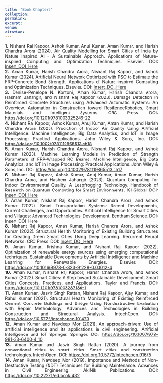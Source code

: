 ```yaml
---
title: "Book Chapters"
collection: 
permalink: 
excerpt: 
venue: 
citation: 
---
```

<div style="text-align: justify;">
    <strong>1.</strong> Nishant Raj Kapoor, Ashok Kumar, Anuj Kumar, Aman Kumar, and Harish Chandra Arora (2024). Air Quality Modelling for Smart Cities of India by Nature Inspired AI – A Sustainable Approach. Applications of Nature-inspired Computing and Optimization Techniques. Elsevier. DOI: <a href="Insert_DOI_Here">Insert_DOI_Here</a>
</div>

<div style="text-align: justify;">
    <strong>2.</strong> Aman Kumar, Harish Chandra Arora, Nishant Raj Kapoor, and Ashok Kumar (2024). Artificial Neural Network Optimized with PSO to Estimate the FRP-Concrete Bond Strength. Applications of Nature-inspired Computing and Optimization Techniques. Elsevier. DOI: <a href="Insert_DOI_Here">Insert_DOI_Here</a>
</div>

<div style="text-align: justify;">
    <strong>3.</strong> Denise-Penelope N. Kontoni, Aman Kumar, Harish Chandra Arora, Hashem Jahangir, and Nishant Raj Kapoor (2023). Damage Detection in Reinforced Concrete Structures using Advanced Automatic Systems: An Overview. Automation in Construction toward ResilienceRobotics, Smart Materials and Intelligent Systems. CRC Press. DOI: <a href="https://doi.org/10.1201/9781003325246-22">https://doi.org/10.1201/9781003325246-22</a>
</div>

<div style="text-align: justify;">
    <strong>4.</strong> Nishant Raj Kapoor, Ashok Kumar, Anuj Kumar, Aman Kumar, and Harish Chandra Arora (2023). Prediction of Indoor Air Quality Using Artificial Intelligence. Machine Intelligence, Big Data Analytics, and IoT in Image Processing: Practical Applications. John Wiley & Sons, Inc. DOI: <a href="https://doi.org/10.1002/9781119865513.ch18">https://doi.org/10.1002/9781119865513.ch18</a>
</div>

<div style="text-align: justify;">
    <strong>5.</strong> Aman Kumar, Harish Chandra Arora, Nishant Raj Kapoor, and Ashok Kumar (2023). Machine Learning Models in Prediction of Strength Parameters of FRP‐Wrapped RC Beams. Machine Intelligence, Big Data Analytics, and IoT in Image Processing: Practical Applications. John Wiley & Sons, Inc. DOI: <a href="https://doi.org/10.1002/9781119865513.ch17">https://doi.org/10.1002/9781119865513.ch17</a>
</div>

<div style="text-align: justify;">
    <strong>6.</strong> Nishant Raj Kapoor, Ashok Kumar, Anuj Kumar, Aman Kumar, Harish Chandra Arora, and Hashem Jahangir (2023). Quantum Computing for Indoor Environmental Quality: A Leapfrogging Technology. Handbook of Research on Quantum Computing for Smart Environments. IGI Global. DOI: <a href="Insert_DOI_Here">Insert_DOI_Here</a>
</div>

<div style="text-align: justify;">
    <strong>7.</strong> Aman Kumar, Nishant Raj Kapoor, Harish Chandra Arora, and Ashok Kumar (2022). Smart Transportation Systems: Recent Developments, Current Challenges, and Opportunities. Artificial Intelligence for Smart Cities and Villages: Advanced Technologies, Development. Bentham Science. DOI: <a href="Insert_DOI_Here">Insert_DOI_Here</a>
</div>

<div style="text-align: justify;">
    <strong>8.</strong> Nishant Raj Kapoor, Aman Kumar, Harish Chandra Arora, and Ashok Kumar (2022). Structural Health Monitoring of Existing Building Structures for Creating Green Smart Cities Using Deep Learning. Recurrent Neural Networks. CRC Press. DOI: <a href="Insert_DOI_Here">Insert_DOI_Here</a>
</div>

<div style="text-align: justify;">
    <strong>9.</strong> Aman Kumar, Krishna Kumar, and Nishant Raj Kapoor (2022). Optimization of renewable energy sources using emerging computational techniques. Sustainable Developments by Artificial Intelligence and Machine Learning for Renewable Energies. Elsevier. DOI: <a href="https://doi.org/10.1016/B978-0-323-91228-0.00012-4">https://doi.org/10.1016/B978-0-323-91228-0.00012-4</a>
</div>

<div style="text-align: justify;">
    <strong>10.</strong> Aman Kumar, Nishant Raj Kapoor, Harish Chandra Arora, and Ashok Kumar (2022). Smart Cities: A Step toward Sustainable Development. Smart Cities Concepts, Practices, and Applications. Taylor and Francis. DOI: <a href="https://doi.org/10.1201/9781003287186-1">https://doi.org/10.1201/9781003287186-1</a>
</div>

<div style="text-align: justify;">
    <strong>11.</strong> Aman Kumar, Jasvir Singh Rattan, Nishant Raj Kapoor, Ajay Kumar, and Rahul Kumar (2021). Structural Health Monitoring of Existing Reinforced Cement Concrete Buildings and Bridge Using Nondestructive Evaluation with Repair Methodology. Advances and Technologies in Building Construction and Structural Analysis. IntechOpen. DOI: <a href="https://doi.org/10.5772/intechopen.101473">https://doi.org/10.5772/intechopen.101473</a>
</div>

<div style="text-align: justify;">
    <strong>12.</strong> Aman Kumar and Navdeep Mor (2021). An approach-driven: Use of artificial intelligence and its applications in civil engineering. Artificial Intelligence and IoT Springer. Springer. DOI: <a href="https://doi.org/10.1007/978-981-33-6400-4_10">https://doi.org/10.1007/978-981-33-6400-4_10</a>
</div>

<div style="text-align: justify;">
    <strong>13.</strong> Aman Kumar and Jasvir Singh Rattan (2020). A journey from conventional cities to smart cities. Smart cities and construction technologies. IntechOpen. DOI: <a href="https://doi.org/10.5772/intechopen.91675">https://doi.org/10.5772/intechopen.91675</a>
</div>

<div style="text-align: justify;">
    <strong>14.</strong> Aman Kumar, Navdeep Mor (2019). Importance and Methods of Non-Destructive Testing (NDT) Techniques for Building Maintenance. Advances in Civil Engineering. AkiNik Publications. DOI: <a href="https://doi.org/10.22271/ed.book.432">https://doi.org/10.22271/ed.book.432</a>
</div>
